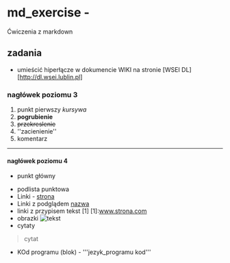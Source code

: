 # md_exercise - 
Ćwiczenia z markdown
## zadania
* umieścić hiperłącze w dokumencie WIKI na stronie [WSEI DL][http://dl.wsei.lublin.pl]
### nagłówek poziomu 3
1. punkt pierwszy *kursywa*
2. __pogrubienie__
3. ~~przekreslenie~~
4. ''zacienienie''
5. komentarz
---
#### nagłówek poziomu 4
- punkt główny 
* podlista punktowa
* Linki - [strona](https://www.markdownguide.org/)
* Linki z podglądem 
[nazwa](www.strona.com"opis")
* linki z przypisem tekst
[1] [1]:www.strona.com
* obrazki 
![tekst](obrazek.apg "tekst")
* cytaty 
>cytat
* KOd programu (blok) - 
'''jezyk_programu kod'''
